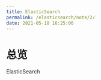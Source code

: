 ```yaml
---
title: ElasticSearch
permalink: /elasticsearch/note/2/
date: 2021-05-18 16:25:00
---
```






# 总览

ElasticSearch

